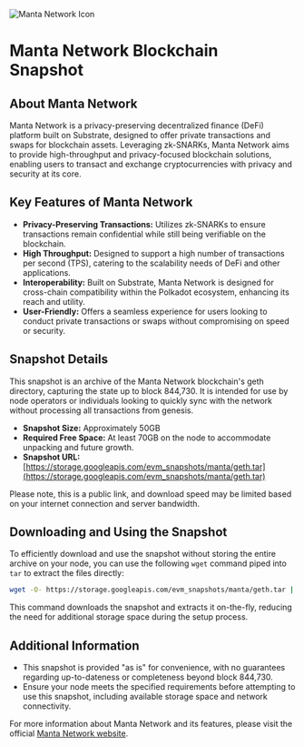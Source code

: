 ![Manta Network Icon](https://manta.network/assets/img/logo.svg)
# Manta Network Blockchain Snapshot

## About Manta Network

Manta Network is a privacy-preserving decentralized finance (DeFi) platform built on Substrate, designed to offer private transactions and swaps for blockchain assets. Leveraging zk-SNARKs, Manta Network aims to provide high-throughput and privacy-focused blockchain solutions, enabling users to transact and exchange cryptocurrencies with privacy and security at its core.

## Key Features of Manta Network

- **Privacy-Preserving Transactions:** Utilizes zk-SNARKs to ensure transactions remain confidential while still being verifiable on the blockchain.
- **High Throughput:** Designed to support a high number of transactions per second (TPS), catering to the scalability needs of DeFi and other applications.
- **Interoperability:** Built on Substrate, Manta Network is designed for cross-chain compatibility within the Polkadot ecosystem, enhancing its reach and utility.
- **User-Friendly:** Offers a seamless experience for users looking to conduct private transactions or swaps without compromising on speed or security.

## Snapshot Details

This snapshot is an archive of the Manta Network blockchain's geth directory, capturing the state up to block 844,730. It is intended for use by node operators or individuals looking to quickly sync with the network without processing all transactions from genesis.

- **Snapshot Size:** Approximately 50GB
- **Required Free Space:** At least 70GB on the node to accommodate unpacking and future growth.
- **Snapshot URL:** [https://storage.googleapis.com/evm_snapshots/manta/geth.tar](https://storage.googleapis.com/evm_snapshots/manta/geth.tar)

Please note, this is a public link, and download speed may be limited based on your internet connection and server bandwidth.

## Downloading and Using the Snapshot

To efficiently download and use the snapshot without storing the entire archive on your node, you can use the following `wget` command piped into `tar` to extract the files directly:

```bash
wget -O- https://storage.googleapis.com/evm_snapshots/manta/geth.tar | tar -xv
```

This command downloads the snapshot and extracts it on-the-fly, reducing the need for additional storage space during the setup process.

## Additional Information
- This snapshot is provided "as is" for convenience, with no guarantees regarding up-to-dateness or completeness beyond block 844,730.
- Ensure your node meets the specified requirements before attempting to use this snapshot, including available storage space and network connectivity.

For more information about Manta Network and its features, please visit the official [Manta Network website](https://manta.network/).
